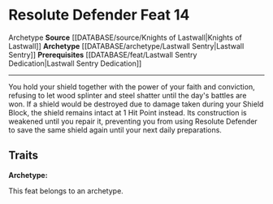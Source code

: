 ﻿---
feat: Resolute Defender
id: '3609'
level: '14'
name: Resolute Defender
prerequisite: '[[DATABASE/feat/Lastwall Sentry Dedication|Lastwall Sentry Dedication]]'
rarity: Common
source: '[[DATABASE/source/Knights of Lastwall|Knights of Lastwall]]'
trait:
- '[[DATABASE/trait/Archetype|Archetype]]'
type: Feat

---
# Resolute Defender <span class="item-type">Feat 14</span>

<span class="item-trait">Archetype</span>
**Source** [[DATABASE/source/Knights of Lastwall|Knights of Lastwall]]
**Archetype** [[DATABASE/archetype/Lastwall Sentry|Lastwall Sentry]]
**Prerequisites** [[DATABASE/feat/Lastwall Sentry Dedication|Lastwall Sentry Dedication]]

---
You hold your shield together with the power of your faith and conviction, refusing to let wood splinter and steel shatter until the day's battles are won. If a shield would be destroyed due to damage taken during your Shield Block, the shield remains intact at 1 Hit Point instead. Its construction is weakened until you repair it, preventing you from using Resolute Defender to save the same shield again until your next daily preparations.

## Traits

**Archetype:**

This feat belongs to an archetype.